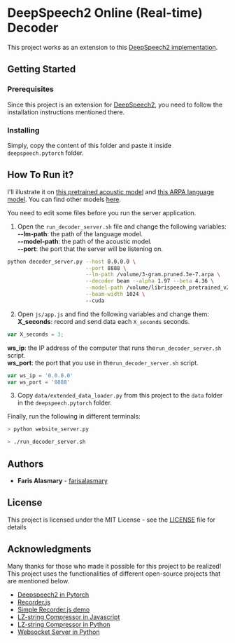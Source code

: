 
# DeepSpeech2 Online (Real-time) Decoder

This project works as an extension to this [DeepSpeech2 implementation](https://github.com/SeanNaren/deepspeech.pytorch). 

## Getting Started
### Prerequisites

Since this project is an extension for  [DeepSpeech2](https://github.com/SeanNaren/deepspeech.pytorch), you need to follow the installation instructions mentioned there.

### Installing
Simply, copy the content of this folder and paste it inside `deepspeech.pytorch` folder.

## How To Run it?

I'll illustrate it on [this pretrained acoustic model](https://github.com/SeanNaren/deepspeech.pytorch/releases/download/v2.0/librispeech_pretrained_v2.pth) and [this ARPA language model](http://www.openslr.org/resources/11/3-gram.pruned.3e-7.arpa.gz). You can find other models [here](https://github.com/SeanNaren/deepspeech.pytorch/releases).

 You need to edit some files before you run the server application.<br /> 
1. Open the `run_decoder_server.sh` file and change the following variables:<br /> 
**--lm-path**: the path of the language model.<br /> 
**--model-path**: the path of the acoustic model.<br /> 
**--port**: the port that the server will be listening on.<br /> 
```bash
python decoder_server.py --host 0.0.0.0 \
                         --port 8888 \
                         --lm-path /volume/3-gram.pruned.3e-7.arpa \
                         --decoder beam --alpha 1.97 --beta 4.36 \
                         --model-path /volume/librispeech_pretrained_v2.pth \
                         --beam-width 1024 \ 
                         --cuda

```

2. Open `js/app.js` and find the following variables and change them:<br /> 
**X_seconds**: record and send data each `X_seconds` seconds.<br /> 
```javascript
var X_seconds = 3;
```
**ws_ip**: the IP address of the computer that runs the`run_decoder_server.sh` script.<br /> 
**ws_port**: the port that you use in the`run_decoder_server.sh` script.<br /> 
```javascript
var ws_ip = '0.0.0.0'
var ws_port = '8888'
```
3. Copy `data/extended_data_loader.py` from this project to the `data` folder in the `deepspeech.pytorch` folder.

Finally, run the following in different terminals:
```bash
> python website_server.py
```
```bash
> ./run_decoder_server.sh
```
## Authors

* **Faris Alasmary** - [farisalasmary](https://github.com/farisalasmary)

## License

This project is licensed under the MIT License - see the [LICENSE](LICENSE) file for details

## Acknowledgments
 Many thanks for those who made it possible for this project to be realized!
 This project uses the functionalities of different open-source projects that are mentioned below.
* [Deepspeech2 in Pytorch](https://github.com/SeanNaren/deepspeech.pytorch)
* [Recorder.js](https://github.com/mattdiamond/Recorderjs)
* [Simple Recorder.js demo](https://github.com/addpipe/simple-recorderjs-demo)
* [LZ-string Compressor in Javascript](https://github.com/pieroxy/lz-string/)
* [LZ-string Compressor in Python](https://github.com/eduardtomasek/lz-string-python) 
* [Websocket Server in Python](https://github.com/Pithikos/python-websocket-server)

